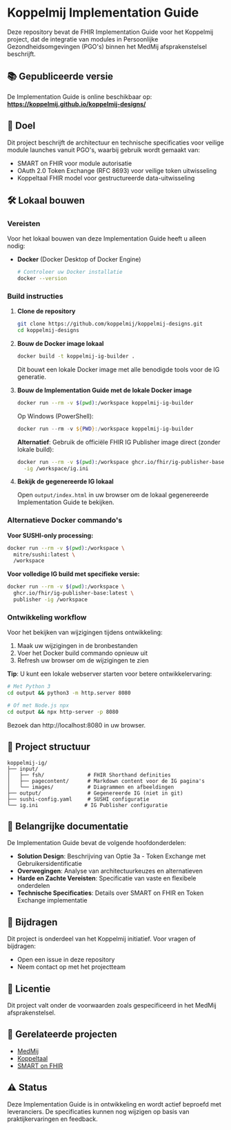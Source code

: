 # Koppelmij Implementation Guide

Deze repository bevat de FHIR Implementation Guide voor het Koppelmij project, dat de integratie van modules in Persoonlijke Gezondheidsomgevingen (PGO's) binnen het MedMij afsprakenstelsel beschrijft.

## 📚 Gepubliceerde versie

De Implementation Guide is online beschikbaar op:
**https://koppelmij.github.io/koppelmij-designs/**

## 🎯 Doel

Dit project beschrijft de architectuur en technische specificaties voor veilige module launches vanuit PGO's, waarbij gebruik wordt gemaakt van:
- SMART on FHIR voor module autorisatie
- OAuth 2.0 Token Exchange (RFC 8693) voor veilige token uitwisseling
- Koppeltaal FHIR model voor gestructureerde data-uitwisseling

## 🛠️ Lokaal bouwen

### Vereisten

Voor het lokaal bouwen van deze Implementation Guide heeft u alleen nodig:

- **Docker** (Docker Desktop of Docker Engine)
  ```bash
  # Controleer uw Docker installatie
  docker --version
  ```

### Build instructies

1. **Clone de repository**
   ```bash
   git clone https://github.com/koppelmij/koppelmij-designs.git
   cd koppelmij-designs
   ```

2. **Bouw de Docker image lokaal**
   ```bash
   docker build -t koppelmij-ig-builder .
   ```
   
   Dit bouwt een lokale Docker image met alle benodigde tools voor de IG generatie.

3. **Bouw de Implementation Guide met de lokale Docker image**
   ```bash
   docker run --rm -v $(pwd):/workspace koppelmij-ig-builder
   ```
   
   Op Windows (PowerShell):
   ```powershell
   docker run --rm -v ${PWD}:/workspace koppelmij-ig-builder
   ```
   
   **Alternatief**: Gebruik de officiële FHIR IG Publisher image direct (zonder lokale build):
   ```bash
   docker run --rm -v $(pwd):/workspace ghcr.io/fhir/ig-publisher-base:latest \
     -ig /workspace/ig.ini
   ```

4. **Bekijk de gegenereerde IG lokaal**
   
   Open `output/index.html` in uw browser om de lokaal gegenereerde Implementation Guide te bekijken.

### Alternatieve Docker commando's

**Voor SUSHI-only processing:**
```bash
docker run --rm -v $(pwd):/workspace \
  mitre/sushi:latest \
  /workspace
```

**Voor volledige IG build met specifieke versie:**
```bash
docker run --rm -v $(pwd):/workspace \
  ghcr.io/fhir/ig-publisher-base:latest \
  publisher -ig /workspace
```

### Ontwikkeling workflow

Voor het bekijken van wijzigingen tijdens ontwikkeling:

1. Maak uw wijzigingen in de bronbestanden
2. Voer het Docker build commando opnieuw uit
3. Refresh uw browser om de wijzigingen te zien

**Tip**: U kunt een lokale webserver starten voor betere ontwikkelervaring:
```bash
# Met Python 3
cd output && python3 -m http.server 8080

# Of met Node.js npx
cd output && npx http-server -p 8080
```

Bezoek dan http://localhost:8080 in uw browser.

## 📁 Project structuur

```
koppelmij-ig/
├── input/
│   ├── fsh/              # FHIR Shorthand definities
│   ├── pagecontent/      # Markdown content voor de IG pagina's
│   └── images/           # Diagrammen en afbeeldingen
├── output/               # Gegenereerde IG (niet in git)
├── sushi-config.yaml     # SUSHI configuratie
└── ig.ini               # IG Publisher configuratie
```

## 📖 Belangrijke documentatie

De Implementation Guide bevat de volgende hoofdonderdelen:

- **Solution Design**: Beschrijving van Optie 3a - Token Exchange met Gebruikersidentificatie
- **Overwegingen**: Analyse van architectuurkeuzes en alternatieven
- **Harde en Zachte Vereisten**: Specificatie van vaste en flexibele onderdelen
- **Technische Specificaties**: Details over SMART on FHIR en Token Exchange implementatie

## 🤝 Bijdragen

Dit project is onderdeel van het Koppelmij initiatief. Voor vragen of bijdragen:
- Open een issue in deze repository
- Neem contact op met het projectteam

## 📄 Licentie

Dit project valt onder de voorwaarden zoals gespecificeerd in het MedMij afsprakenstelsel.

## 🔗 Gerelateerde projecten

- [MedMij](https://www.medmij.nl/)
- [Koppeltaal](https://koppeltaal.nl/)
- [SMART on FHIR](https://www.hl7.org/fhir/smart-app-launch/)

## ⚠️ Status

Deze Implementation Guide is in ontwikkeling en wordt actief beproefd met leveranciers. De specificaties kunnen nog wijzigen op basis van praktijkervaringen en feedback.